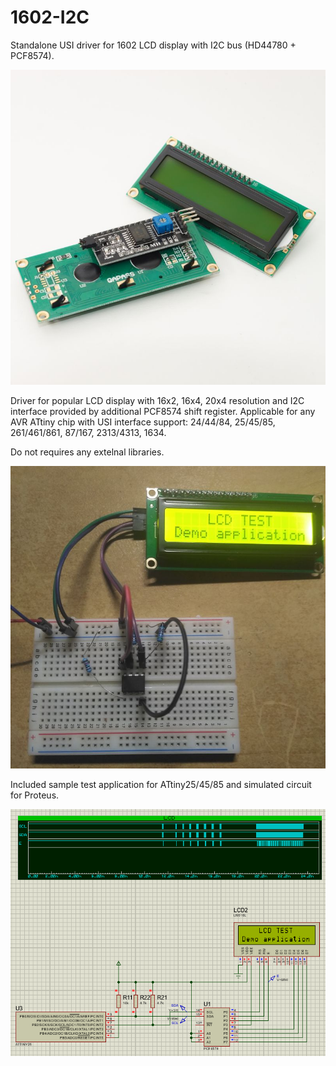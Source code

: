 # 1602-I2C
Standalone USI driver for 1602 LCD display with I2C bus (HD44780 + PCF8574).

![alt text](https://github.com/Quwy/1602-I2C/blob/main/images/LCD_photo.jpg?raw=true)

Driver for popular LCD display with 16x2, 16x4, 20x4 resolution and I2C interface provided by additional PCF8574 shift register.
Applicable for any AVR ATtiny chip with USI interface support: 24/44/84, 25/45/85, 261/461/861, 87/167, 2313/4313, 1634.

Do not requires any extelnal libraries.

![alt text](https://github.com/Quwy/1602-I2C/blob/main/images/LCD_demo.jpg?raw=true)

Included sample test application for ATtiny25/45/85 and simulated circuit for Proteus.

![alt text](https://github.com/Quwy/1602-I2C/blob/main/images/LCD_proteus.png?raw=true)
